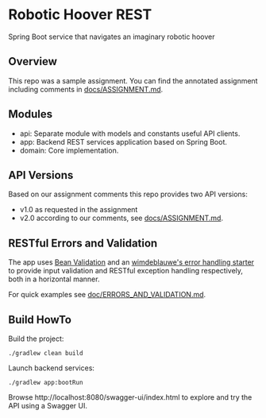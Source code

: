 <h1>Robotic Hoover REST</h1>

Spring Boot service that navigates an imaginary robotic hoover

## Overview

This repo was a sample assignment. You can find the annotated assignment 
including comments in [docs/ASSIGNMENT.md](doc/ASSIGNMENT.md).

## Modules

- api: Separate module with models and constants useful API clients. 
- app: Backend REST services application based on Spring Boot.
- domain: Core implementation.

## API Versions

Based on our assignment comments this repo provides two API versions:

- v1.0 as requested in the assignment
- v2.0 according to our comments, see  [docs/ASSIGNMENT.md](doc/ASSIGNMENT.md).

## RESTful Errors and Validation

The app uses [Bean Validation](https://beanvalidation.org/)
and an [wimdeblauwe's error handling starter](https://wimdeblauwe.github.io/error-handling-spring-boot-starter/current/) 
to provide input validation and RESTful exception handling respectively, both in a horizontal manner. 

For quick examples see [doc/ERRORS_AND_VALIDATION.md](doc/ERRORS_AND_VALIDATION.md).

## Build HowTo

Build the project:

	./gradlew clean build

Launch backend services:

	./gradlew app:bootRun

Browse http://localhost:8080/swagger-ui/index.html to explore and try the API using a Swagger UI.